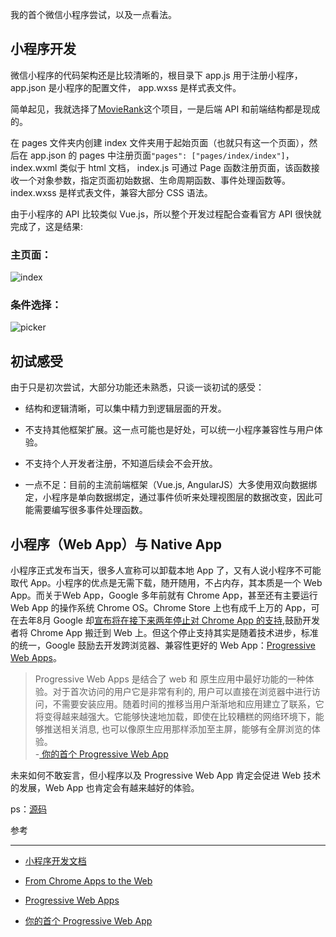 我的首个微信小程序尝试，以及一点看法。

## 小程序开发

微信小程序的代码架构还是比较清晰的，根目录下 app.js 用于注册小程序，app.json 是小程序的配置文件， app.wxss 是样式表文件。

简单起见，我就选择了[MovieRank](https://www.imliyan.com/projects/movierank/)这个项目，一是后端 API 和前端结构都是现成的。

在 pages 文件夹内创建 index 文件夹用于起始页面（也就只有这一个页面），然后在 app.json 的 pages 中注册页面`"pages": ["pages/index/index"]`，index.wxml 类似于 html 文档， index.js 可通过 Page 函数注册页面，该函数接收一个对象参数，指定页面初始数据、生命周期函数、事件处理函数等。 index.wxss 是样式表文件，兼容大部分 CSS 语法。

由于小程序的 API 比较类似 Vue.js，所以整个开发过程配合查看官方 API 很快就完成了，这是结果:

### 主页面：

![index](/static/blogs/img/1701/wxapp1.png)

### 条件选择：

![picker](/static/blogs/img/1701/wxapp2.png)

## 初试感受

由于只是初次尝试，大部分功能还未熟悉，只谈一谈初试的感受：

+ 结构和逻辑清晰，可以集中精力到逻辑层面的开发。

+ 不支持其他框架扩展。这一点可能也是好处，可以统一小程序兼容性与用户体验。

+ 不支持个人开发者注册，不知道后续会不会开放。

+ 一点不足：目前的主流前端框架（Vue.js, AngularJS）大多使用双向数据绑定，小程序是单向数据绑定，通过事件侦听来处理视图层的数据改变，因此可能需要编写很多事件处理函数。

## 小程序（Web App）与 Native App

小程序正式发布当天，很多人宣称可以卸载本地 App 了，又有人说小程序不可能取代 App。小程序的优点是无需下载，随开随用，不占内存，其本质是一个 Web App。而关于Web App，Google 多年前就有 Chrome App，甚至还有主要运行 Web App 的操作系统 Chrome OS。Chrome Store 上也有成千上万的 App，可在去年8月 Google 却[宣布将在接下来两年停止对 Chrome App 的支持](https://blog.chromium.org/2016/08/from-chrome-apps-to-web.html),鼓励开发者将 Chrome App 搬迁到 Web 上。但这个停止支持其实是随着技术进步，标准的统一，Google 鼓励去开发跨浏览器、兼容性更好的 Web App：[Progressive Web Apps](https://developers.google.com/web/progressive-web-apps/)。

> Progressive Web Apps 是结合了 web 和 原生应用中最好功能的一种体验。对于首次访问的用户它是非常有利的, 用户可以直接在浏览器中进行访问，不需要安装应用。随着时间的推移当用户渐渐地和应用建立了联系，它将变得越来越强大。它能够快速地加载，即使在比较糟糕的网络环境下，能够推送相关消息, 也可以像原生应用那样添加至主屏，能够有全屏浏览的体验。<br>
> -[
你的首个 Progressive Web App](https://developers.google.com/web/fundamentals/getting-started/codelabs/your-first-pwapp/?hl=zh-cn)

未来如何不敢妄言，但小程序以及 Progressive Web App 肯定会促进 Web 技术的发展，Web App 也肯定会有越来越好的体验。

ps：[源码](https://github.com/clumsyme/wx-movierank)

参考

---

+ [小程序开发文档](https://mp.weixin.qq.com/debug/wxadoc/dev/index.html?t=2017111)

+ [From Chrome Apps to the Web](https://blog.chromium.org/2016/08/from-chrome-apps-to-web.html)

+ [Progressive Web Apps](https://developers.google.com/web/progressive-web-apps/)

+ [你的首个 Progressive Web App](https://developers.google.com/web/fundamentals/getting-started/codelabs/your-first-pwapp/?hl=zh-cn)